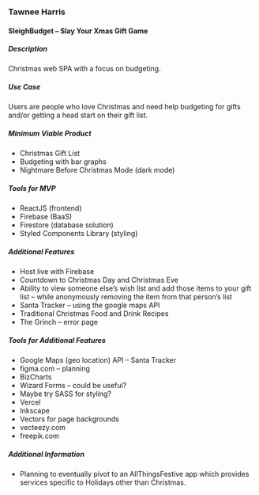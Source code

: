 ### Tawnee Harris

#### SleighBudget – Slay Your Xmas Gift Game

##### Description
Christmas web SPA with a focus on budgeting.

##### Use Case
Users are people who love Christmas and need help budgeting for gifts and/or getting a head start on their gift list. 

##### Minimum Viable Product
* Christmas Gift List
* Budgeting with bar graphs
* Nightmare Before Christmas Mode (dark mode)

##### Tools for MVP
* ReactJS (frontend)
* Firebase (BaaS)
* Firestore (database solution)
* Styled Components Library (styling)

##### Additional Features
* Host live with Firebase
* Countdown to Christmas Day and Christmas Eve
* Ability to view someone else’s wish list and add those items to your gift list – while anonymously removing the item from that person’s list
* Santa Tracker – using the google maps API
* Traditional Christmas Food and Drink Recipes
* The Grinch – error page

##### Tools for Additional Features
* Google Maps (geo location) API – Santa Tracker
* figma.com – planning
* BizCharts
* Wizard Forms – could be useful?
* Maybe try SASS for styling?
* Vercel
* Inkscape
* Vectors for page backgrounds
*   vecteezy.com
*   freepik.com

##### Additional Information
* Planning to eventually pivot to an AllThingsFestive app which provides services specific to Holidays other than Christmas.